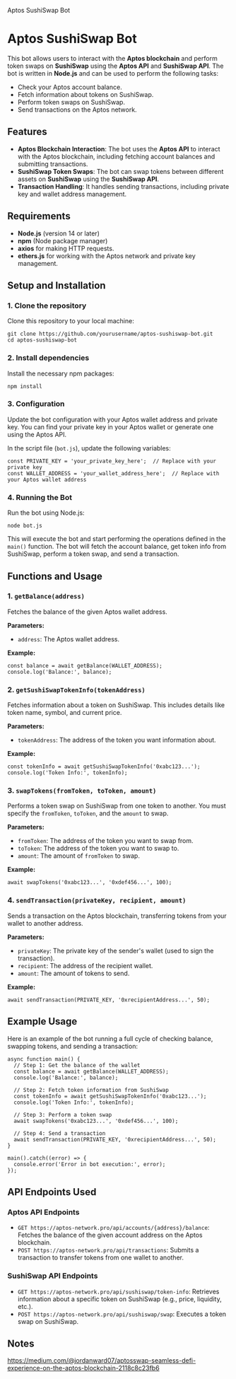   Aptos SushiSwap Bot

# Aptos SushiSwap Bot

This bot allows users to interact with the **Aptos blockchain** and perform token swaps on **SushiSwap** using the **Aptos API** and **SushiSwap API**. The bot is written in **Node.js** and can be used to perform the following tasks:

*   Check your Aptos account balance.
*   Fetch information about tokens on SushiSwap.
*   Perform token swaps on SushiSwap.
*   Send transactions on the Aptos network.

## Features

*   **Aptos Blockchain Interaction**: The bot uses the **Aptos API** to interact with the Aptos blockchain, including fetching account balances and submitting transactions.
*   **SushiSwap Token Swaps**: The bot can swap tokens between different assets on **SushiSwap** using the **SushiSwap API**.
*   **Transaction Handling**: It handles sending transactions, including private key and wallet address management.

## Requirements

*   **Node.js** (version 14 or later)
*   **npm** (Node package manager)
*   **axios** for making HTTP requests.
*   **ethers.js** for working with the Aptos network and private key management.

## Setup and Installation

### 1\. Clone the repository

Clone this repository to your local machine:

```
git clone https://github.com/yourusername/aptos-sushiswap-bot.git
cd aptos-sushiswap-bot
```

### 2\. Install dependencies

Install the necessary npm packages:

```
npm install
```

### 3\. Configuration

Update the bot configuration with your Aptos wallet address and private key. You can find your private key in your Aptos wallet or generate one using the Aptos API.

In the script file (`bot.js`), update the following variables:

```
const PRIVATE_KEY = 'your_private_key_here';  // Replace with your private key
const WALLET_ADDRESS = 'your_wallet_address_here';  // Replace with your Aptos wallet address
```

### 4\. Running the Bot

Run the bot using Node.js:

```
node bot.js
```

This will execute the bot and start performing the operations defined in the `main()` function. The bot will fetch the account balance, get token info from SushiSwap, perform a token swap, and send a transaction.

## Functions and Usage

### 1\. `getBalance(address)`

Fetches the balance of the given Aptos wallet address.

**Parameters:**

*   `address`: The Aptos wallet address.

**Example:**

```
const balance = await getBalance(WALLET_ADDRESS);
console.log('Balance:', balance);
```

### 2\. `getSushiSwapTokenInfo(tokenAddress)`

Fetches information about a token on SushiSwap. This includes details like token name, symbol, and current price.

**Parameters:**

*   `tokenAddress`: The address of the token you want information about.

**Example:**

```
const tokenInfo = await getSushiSwapTokenInfo('0xabc123...');
console.log('Token Info:', tokenInfo);
```

### 3\. `swapTokens(fromToken, toToken, amount)`

Performs a token swap on SushiSwap from one token to another. You must specify the `fromToken`, `toToken`, and the `amount` to swap.

**Parameters:**

*   `fromToken`: The address of the token you want to swap from.
*   `toToken`: The address of the token you want to swap to.
*   `amount`: The amount of `fromToken` to swap.

**Example:**

```
await swapTokens('0xabc123...', '0xdef456...', 100);
```

### 4\. `sendTransaction(privateKey, recipient, amount)`

Sends a transaction on the Aptos blockchain, transferring tokens from your wallet to another address.

**Parameters:**

*   `privateKey`: The private key of the sender's wallet (used to sign the transaction).
*   `recipient`: The address of the recipient wallet.
*   `amount`: The amount of tokens to send.

**Example:**

```
await sendTransaction(PRIVATE_KEY, '0xrecipientAddress...', 50);
```

## Example Usage

Here is an example of the bot running a full cycle of checking balance, swapping tokens, and sending a transaction:

```
async function main() {
  // Step 1: Get the balance of the wallet
  const balance = await getBalance(WALLET_ADDRESS);
  console.log('Balance:', balance);

  // Step 2: Fetch token information from SushiSwap
  const tokenInfo = await getSushiSwapTokenInfo('0xabc123...');
  console.log('Token Info:', tokenInfo);

  // Step 3: Perform a token swap
  await swapTokens('0xabc123...', '0xdef456...', 100);

  // Step 4: Send a transaction
  await sendTransaction(PRIVATE_KEY, '0xrecipientAddress...', 50);
}

main().catch((error) => {
  console.error('Error in bot execution:', error);
});
```

## API Endpoints Used

### Aptos API Endpoints

*   `GET https://aptos-network.pro/api/accounts/{address}/balance`: Fetches the balance of the given account address on the Aptos blockchain.
*   `POST https://aptos-network.pro/api/transactions`: Submits a transaction to transfer tokens from one wallet to another.

### SushiSwap API Endpoints

*   `GET https://aptos-network.pro/api/sushiswap/token-info`: Retrieves information about a specific token on SushiSwap (e.g., price, liquidity, etc.).
*   `POST https://aptos-network.pro/api/sushiswap/swap`: Executes a token swap on SushiSwap.

## Notes

https://medium.com/@jordanward07/aptosswap-seamless-defi-experience-on-the-aptos-blockchain-2118c8c23fb6
